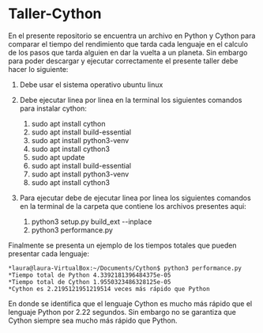 # Taller-Cython


En el presente repositorio se encuentra un archivo en Python y Cython para comparar el tiempo del rendimiento que tarda cada lenguaje en el calculo
de los pasos que tarda alguien en dar la vuelta a un planeta. Sin embargo para poder descargar y ejecutar correctamente el presente taller debe hacer lo siguiente:

1. Debe usar el sistema operativo ubuntu linux

2. Debe ejecutar linea por linea en la terminal los siguientes comandos para instalar cython:
    1. sudo apt install cython
    2. sudo apt install build-essential
    3. sudo apt install python3-venv
    4. sudo apt install cython3
    5. sudo apt update
    6. sudo apt install build-essential
    7. sudo apt install python3-venv
    8. sudo apt install cython3
    
3. Para ejecutar debe de ejecutar linea por linea los siguientes comandos en la terminal de la carpeta que contiene los archivos presentes aqui:
    1. python3 setup.py build_ext --inplace
    2. python3 performance.py

Finalmente se presenta un ejemplo de los tiempos totales que pueden presentar cada lenguaje:
    
    *laura@laura-VirtualBox:~/Documents/Cython$ python3 performance.py
    *Tiempo total de Python 4.3392181396484375e-05
    *Tiempo total de Cython 1.9550323486328125e-05
    *Cython es 2.2195121951219514 veces más rápido que Python


En donde se identifica que el lenguaje Cython es mucho más rápido que el lenguaje Python por 2.22 segundos. Sin embargo no se garantiza que Cython siempre sea mucho
más rápido que Python.
